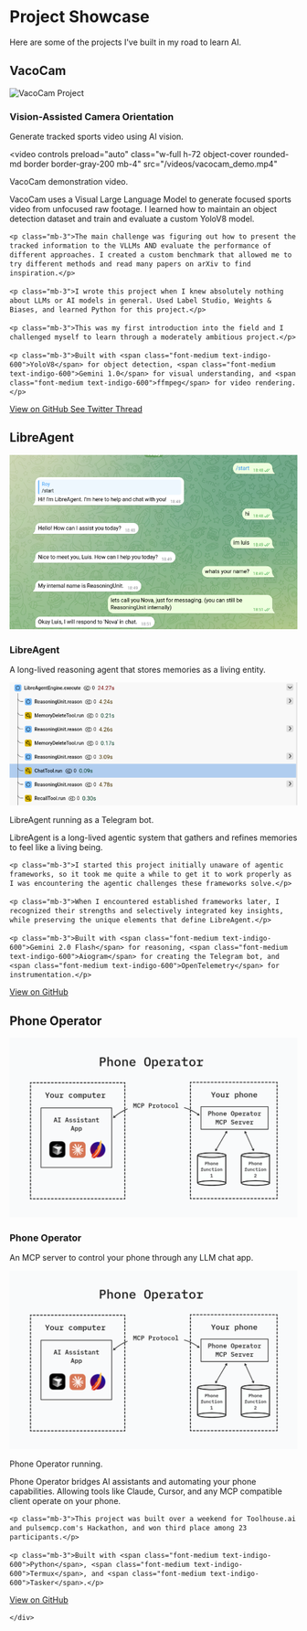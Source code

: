 # Project Showcase

Here are some of the projects I've built in my road to learn AI.

<section class="mt-16" id="projects">
  <div class="mx-auto max-w-md px-4 sm:max-w-3xl sm:px-6 lg:px-8 lg:max-w-7xl">
    <div class="grid gap-8 lg:grid-cols-1">

## VacoCam

<div class="bg-white shadow-lg rounded-lg border border-gray-200 p-6 w-full mb-8">
  <img 
    src="https://socialify.git.ci/dceluis/vacocam_render/image?description=1&font=Inter&language=1&name=1&owner=1&pattern=Plus&stargazers=1&theme=Light" 
    loading="lazy" 
    alt="VacoCam Project" 
    class="rounded-t-lg w-full object-cover mb-4" 
  />
  
  <h3 class="text-xl font-semibold text-gray-900 font-normal mb-4">Vision-Assisted Camera Orientation</h3>
  
  <p class="text-gray-600 mb-4">Generate tracked sports video using AI vision.</p>
  
  <video 
    controls 
    preload="auto" 
    class="w-full h-72 object-cover rounded-md border border-gray-200 mb-4"
    src="/videos/vacocam_demo.mp4"
  ></video>
  <p class="text-sm text-gray-500 mb-4 italic text-center">VacoCam demonstration video.</p>

  <div class="text-gray-700 mb-6">
    <p class="mb-3">VacoCam uses a Visual Large Language Model to generate focused sports video from unfocused raw footage. I learned how to maintain an object detection dataset and train and evaluate a custom YoloV8 model.</p>
    
    <p class="mb-3">The main challenge was figuring out how to present the tracked information to the VLLMs AND evaluate the performance of different approaches. I created a custom benchmark that allowed me to try different methods and read many papers on arXiv to find inspiration.</p>
    
    <p class="mb-3">I wrote this project when I knew absolutely nothing about LLMs or AI models in general. Used Label Studio, Weights & Biases, and learned Python for this project.</p>
    
    <p class="mb-3">This was my first introduction into the field and I challenged myself to learn through a moderately ambitious project.</p>
    
    <p class="mb-3">Built with <span class="font-medium text-indigo-600">YoloV8</span> for object detection, <span class="font-medium text-indigo-600">Gemini 1.0</span> for visual understanding, and <span class="font-medium text-indigo-600">ffmpeg</span> for video rendering.</p>
  </div>

  <div class="flex flex-col sm:flex-row gap-4">
    <a 
      href="https://github.com/dceluis/vacocam_render" 
      target="_blank" 
      rel="noopener noreferrer"
      class="flex items-center justify-center px-4 py-2 rounded-md bg-gray-800 text-white"
    >
      <i class="fab fa-github mr-2"></i> View on GitHub
    </a>
    <a 
      href="https://x.com/dceluis/status/1748170461941202954" 
      target="_blank" 
      rel="noopener noreferrer"
      class="flex items-center justify-center px-4 py-2 rounded-md bg-indigo-600 text-white"
    >
      <i class="fab fa-twitter mr-2"></i> See Twitter Thread
    </a>
  </div>
</div>

## LibreAgent

<div class="bg-white shadow-lg rounded-lg border border-gray-200 p-6 w-full mb-8">
  <img 
    src="/img/libre_agent_bot.png" 
    loading="lazy" 
    alt="LibreAgent Bot" 
    class="rounded-t-lg w-full object-cover mb-4" 
  />
  
  <h3 class="text-xl font-semibold text-gray-900 font-normal mb-4">LibreAgent</h3>
  
  <p class="text-gray-600 mb-4">A long-lived reasoning agent that stores memories as a living entity.</p>
  
  <img 
    src="/img/libre_agent.png" 
    alt="LibreAgent Demo" 
    class="w-full h-72 object-cover rounded-md border border-gray-200 mb-4" 
  />
  <p class="text-sm text-gray-500 mb-4 italic text-center">LibreAgent running as a Telegram bot.</p>

  <div class="text-gray-700 mb-6">
    <p class="mb-3">LibreAgent is a long-lived agentic system that gathers and refines memories to feel like a living being.</p>
    
    <p class="mb-3">I started this project initially unaware of agentic frameworks, so it took me quite a while to get it to work properly as I was encountering the agentic challenges these frameworks solve.</p>
    
    <p class="mb-3">When I encountered established frameworks later, I recognized their strengths and selectively integrated key insights, while preserving the unique elements that define LibreAgent.</p>
    
    <p class="mb-3">Built with <span class="font-medium text-indigo-600">Gemini 2.0 Flash</span> for reasoning, <span class="font-medium text-indigo-600">Aiogram</span> for creating the Telegram bot, and <span class="font-medium text-indigo-600">OpenTelemetry</span> for instrumentation.</p>
  </div>

  <div class="flex flex-col sm:flex-row gap-4">
    <a 
      href="https://github.com/dceluis/libre_agent" 
      target="_blank" 
      rel="noopener noreferrer"
      class="flex items-center justify-center px-4 py-2 rounded-md bg-gray-800 text-white"
    >
      <i class="fab fa-github mr-2"></i> View on GitHub
    </a>
  </div>
</div>

## Phone Operator

<div class="bg-white shadow-lg rounded-lg border border-gray-200 p-6 w-full mb-8">
  <img 
    src="/img/phone_operator.png" 
    loading="lazy" 
    alt="Phone Operator screenshot" 
    class="rounded-t-lg w-full object-cover mb-4" 
  />
  
  <h3 class="text-xl font-semibold text-gray-900 font-normal mb-4">Phone Operator</h3>
  
  <p class="text-gray-600 mb-4">An MCP server to control your phone through any LLM chat app.</p>
  
  <img 
    src="/img/phone_operator.png" 
    alt="Phone Operator screenshot" 
    class="w-full h-72 object-cover rounded-md border border-gray-200 mb-4" 
  />
  <p class="text-sm text-gray-500 mb-4 italic text-center">Phone Operator running.</p>

  <div class="text-gray-700 mb-6">
    <p class="mb-3">Phone Operator bridges AI assistants and automating your phone capabilities. Allowing tools like Claude, Cursor, and any MCP compatible client operate on your phone.</p>
    
    <p class="mb-3">This project was built over a weekend for Toolhouse.ai and pulsemcp.com's Hackathon, and won third place among 23 participants.</p>
    
    <p class="mb-3">Built with <span class="font-medium text-indigo-600">Python</span>, <span class="font-medium text-indigo-600">Termux</span>, and <span class="font-medium text-indigo-600">Tasker</span>.</p>
  </div>

  <div class="flex flex-col sm:flex-row gap-4">
    <a 
      href="https://github.com/dceluis/mcp-hackathon" 
      target="_blank" 
      rel="noopener noreferrer"
      class="flex items-center justify-center px-4 py-2 rounded-md bg-gray-800 text-white"
    >
      <i class="fab fa-github mr-2"></i> View on GitHub
    </a>
  </div>
</div>

    </div>
  </div>
</section>